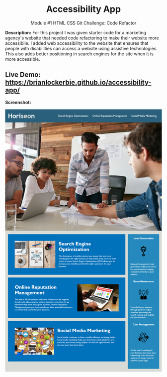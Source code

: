 <h1 align="center">Accessibility App</h1>
<p align="center">Module #1 HTML CSS Git Challenge: Code Refactor</p>

<p><b>Description:</b> For this project I was given starter code for a marketing agency's website that  needed code refactoring to make their website more accessibile. I added web accessibility to the website that ensures that people with disabilities can access a website using assistive technologies. This also adds better positioning in search engines for the site when it is more accessible.</p>

## Live Demo: https://brianlockerbie.github.io/accessibility-app/


<p><b>Screenshot:</b></p>
<img src="./assets/images/screenshot.png">